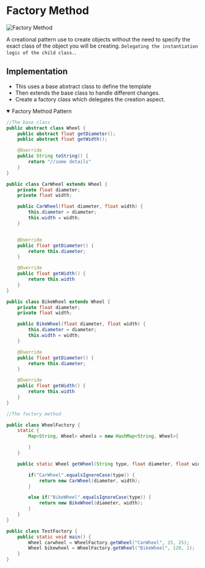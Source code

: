 # Factory Method

![Factory Method](https://blog.miyozinc.com/wp-content/uploads/2016/06/factory-method-pattern-example.png)

A creational pattern use to create objects without the need to specify the exact class of the object you will be creating. `Delegating the instantiation logic of the child class.`.


## Implementation
- This uses a base abstract class to define the template
- Then extends the base class to handle different changes.
- Create a factory class which delegates the creation aspect.




<details open>
<summary>Factory Method Pattern</summary>

```java
//The base class
public abstract class Wheel {
    public abstract float getDiameter();
    public abstract float getWidth();

    @Override
    public String toString() {
        return "//some details"
    }
}

```

```java
public class CarWheel extends Wheel {
    private float diameter;
    private float width;

    public CarWheel(float diameter, float width) {
        this.diameter = diameter;
        this.width = width;
    }


    @Override
    public float getDiameter() {
        return this.diameter;
    }

    @Override 
    public float getWidth() {
        return this.width
    }
}

```

```java
public class BikeWheel extends Wheel {
    private float diameter;
    private float width;

    public BikeWheel(float diameter, float width) {
        this.diameter = diameter;
        this.width = width;
    }

    @Override
    public float getDiameter() {
        return this.diameter;
    }

    @Override 
    public float getWidth() {
        return this.width
    }
}

```


```java
//The factory method

public class WheelFactory {
    static {
        Map<String, Wheel> wheels = new HashMap<String, Wheel>{

        }
    }

    public static Wheel getWheel(String type, float diameter, float width) {

        if("CarWheel".equalsIgnoreCase(type)) {
            return new CarWheel(diameter, width);
        }

        else if("BikeWheel".equalsIgnoreCase(type)) {
            return new BikeWheel(diameter, width);
        } 
    }
}
```


```java
public class TestFactory {
    public static void main() {
        Wheel carwheel = WheelFactory.getWheel("CarWheel", 15, 25);
        Wheel bikewheel = WheelFactory.getWheel("BikeWheel", 120, 1);
    }
}

```
</details>